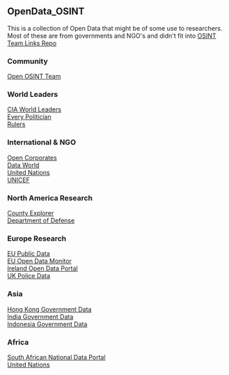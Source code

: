 ## OpenData_OSINT
This is a collection of Open Data that might be of some use to researchers. Most of these are from governments and NGO's and didn't fit into [OSINT Team Links Repo](https://github.com/IVMachiavelli/OSINT_Team_Links)
### Community
[Open OSINT Team](https://openosint.slack.com/)<br>

### World Leaders
[CIA World Leaders](https://www.cia.gov/library/publications/resources/world-leaders-1/index.html)<br>
[Every Politician](http://everypolitician.org)<br>
[Rulers](https://www.rulers.org/)<br>
### International & NGO
[Open Corporates](https://opencorporates.com/)<br>
[Data World](https://data.world/)<br>
[United Nations](http://data.un.org/)<br>
[UNICEF](http://data.unicef.ge/en)<br>        
### North America Research              
[County Explorer](http://explorer.naco.org)<br>
[Department of Defense](http://data.defense.gov/)<br>         
### Europe Research
[EU Public Data](http://publicdata.eu/)<br>
[EU Open Data Monitor](http://opendatamonitor.eu)<br>
[Ireland Open Data Portal](https://data.gov.ie/data)  
[UK Police Data](https://data.police.uk)<br>           
### Asia                
[Hong Kong Government Data](https://data.gov.hk/en/)<br>
[India Government Data](https://data.gov.in/)<br>
[Indonesia Government Data](https://data.go.id/)<br>
### Africa                
[South African National Data Portal](http://data.gov.za/)<br>
[United Nations](http://data.un.org/)<br>
